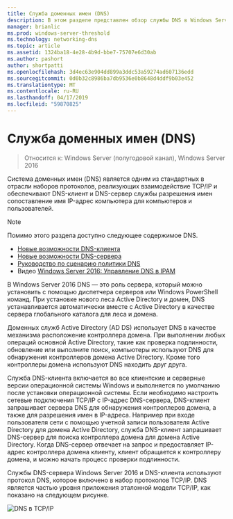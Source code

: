 ```yaml
---
title: Служба доменных имен (DNS)
description: В этом разделе представлен обзор службы DNS в Windows Server 2016
manager: brianlic
ms.prod: windows-server-threshold
ms.technology: networking-dns
ms.topic: article
ms.assetid: 1324ba18-4e28-4b9d-bbe7-75707e6d30ab
ms.author: pashort
author: shortpatti
ms.openlocfilehash: 3d4ec63e904dd899a3ddc53a59274ad607136edd
ms.sourcegitcommit: 0d0b32c8986ba7db9536e0b8648d4ddf9b03e452
ms.translationtype: MT
ms.contentlocale: ru-RU
ms.lasthandoff: 04/17/2019
ms.locfileid: "59870825"
---
```

# <a name="domain-name-system-dns"></a>Служба доменных имен (DNS)

>Относится к: Windows Server (полугодовой канал), Windows Server 2016

Система доменных имен (DNS) является одним из стандартных в отрасли наборов протоколов, реализующих взаимодействие TCP/IP и обеспечивают DNS-клиент и DNS-сервер службы разрешения имен сопоставление имя IP-адрес компьютера для компьютеров и пользователей.  
  
> [!NOTE]  
> Помимо этого раздела доступно следующее содержимое DNS.  
>   
> -   [Новые возможности DNS-клиента](What-s-New-in-DNS-Client.md)  
> -   [Новые возможности DNS-сервера](What-s-New-in-DNS-Server.md)  
> -   [Руководство по сценарию политики DNS](deploy/DNS-Policy-Scenario-Guide.md)  
> -   Видео [Windows Server 2016: Управление DNS в IPAM](https://channel9.msdn.com/Blogs/windowsserver/Windows-Server-2016-DNS-management-in-IPAM)  
  
В Windows Server 2016 DNS — это роль сервера, который можно установить с помощью диспетчера серверов или Windows PowerShell команд. При установке нового леса Active Directory и домен, DNS устанавливается автоматически вместе с Active Directory в качестве сервера глобального каталога для леса и домена.  
  
Доменных служб Active Directory (AD DS) использует DNS в качестве механизма расположение контроллера домена. При выполнении любых операций основной Active Directory, такие как проверка подлинности, обновление или выполните поиск, компьютеры используют DNS для обнаружения контроллеров домена Active Directory. Кроме того контроллеры домена используют DNS находить друг друга.  
  
Служба DNS-клиента включается во все клиентские и серверные версии операционной системы Windows и выполняется по умолчанию после установки операционной системы. Если необходимо настроить сетевые подключения TCP/IP с IP-адрес DNS-сервера, DNS-клиент запрашивает сервера DNS для обнаружения контроллеров домена, а также для разрешения имен в IP-адреса. Например при входе пользователя сети с помощью учетной записи пользователя Active Directory для домена Active Directory, служба DNS-клиент запрашивает DNS-сервер для поиска контроллера домена для домена Active Directory. Когда DNS-сервер отвечает на запрос и предоставляет IP-адрес контроллера домена клиенту, клиент обращается к контроллеру домена, и можно начать процесс проверки подлинности.  
  
Службы DNS-сервера Windows Server 2016 и DNS-клиента используют протокол DNS, которое включено в набор протоколов TCP/IP. DNS является частью уровня приложения эталонной модели TCP/IP, как показано на следующем рисунке.  
  
![DNS в TCP/IP](../media/Domain-Name-System--DNS-/dns_in_tcpip.jpg)  
  

